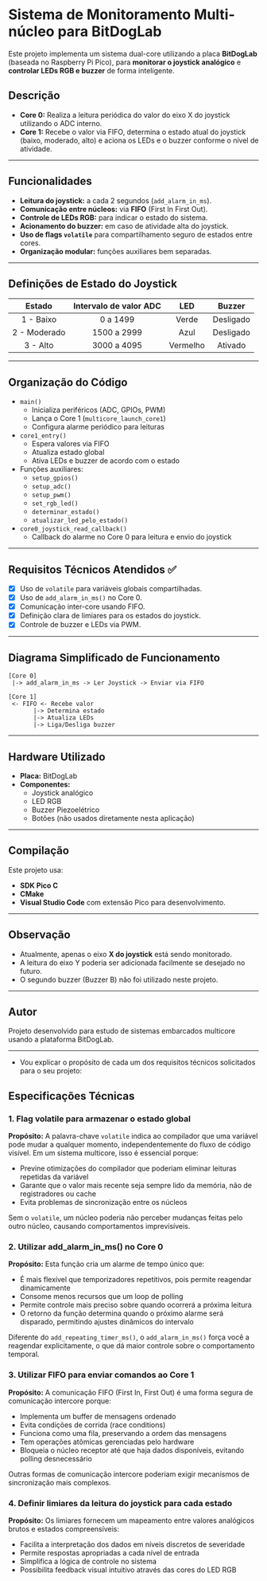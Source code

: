 # Sistema de Monitoramento Multi-núcleo para BitDogLab

Este projeto implementa um sistema dual-core utilizando a placa **BitDogLab** (baseada no Raspberry Pi Pico), para **monitorar o joystick analógico** e **controlar LEDs RGB e buzzer** de forma inteligente.

## Descrição

- **Core 0:** Realiza a leitura periódica do valor do eixo X do joystick utilizando o ADC interno.  
- **Core 1:** Recebe o valor via FIFO, determina o estado atual do joystick (baixo, moderado, alto) e aciona os LEDs e o buzzer conforme o nível de atividade.

---

## Funcionalidades

- **Leitura do joystick:** a cada 2 segundos (`add_alarm_in_ms`).
- **Comunicação entre núcleos:** via **FIFO** (First In First Out).
- **Controle de LEDs RGB:** para indicar o estado do sistema.
- **Acionamento do buzzer:** em caso de atividade alta do joystick.
- **Uso de flags `volatile`** para compartilhamento seguro de estados entre cores.
- **Organização modular:** funções auxiliares bem separadas.

---

## Definições de Estado do Joystick

| Estado | Intervalo de valor ADC | LED           | Buzzer  |
|:------:|:----------------------:|:-------------:|:-------:|
| 1 - Baixo    | 0 a 1499                | Verde         | Desligado |
| 2 - Moderado | 1500 a 2999             | Azul          | Desligado |
| 3 - Alto     | 3000 a 4095             | Vermelho      | Ativado   |

---

## Organização do Código

- `main()`
  - Inicializa periféricos (ADC, GPIOs, PWM)
  - Lança o Core 1 (`multicore_launch_core1`)
  - Configura alarme periódico para leituras
- `core1_entry()`
  - Espera valores via FIFO
  - Atualiza estado global
  - Ativa LEDs e buzzer de acordo com o estado
- Funções auxiliares:
  - `setup_gpios()`
  - `setup_adc()`
  - `setup_pwm()`
  - `set_rgb_led()`
  - `determinar_estado()`
  - `atualizar_led_pelo_estado()`
- `core0_joystick_read_callback()`
  - Callback do alarme no Core 0 para leitura e envio do joystick

---

## Requisitos Técnicos Atendidos ✅

- [x] Uso de `volatile` para variáveis globais compartilhadas.
- [x] Uso de `add_alarm_in_ms()` no Core 0.
- [x] Comunicação inter-core usando FIFO.
- [x] Definição clara de limiares para os estados do joystick.
- [x] Controle de buzzer e LEDs via PWM.

---

## Diagrama Simplificado de Funcionamento

```plaintext
[Core 0]
 |-> add_alarm_in_ms -> Ler Joystick -> Enviar via FIFO
                          
[Core 1]
 <- FIFO <- Recebe valor
       |-> Determina estado
       |-> Atualiza LEDs
       |-> Liga/Desliga buzzer
```

---

## Hardware Utilizado

- **Placa:** BitDogLab
- **Componentes:**
  - Joystick analógico
  - LED RGB
  - Buzzer Piezoelétrico
  - Botões (não usados diretamente nesta aplicação)

---

## Compilação

Este projeto usa:
- **SDK Pico C**
- **CMake**
- **Visual Studio Code** com extensão Pico para desenvolvimento.

---

## Observação

- Atualmente, apenas o eixo **X do joystick** está sendo monitorado.
- A leitura do eixo Y poderia ser adicionada facilmente se desejado no futuro.
- O segundo buzzer (Buzzer B) não foi utilizado neste projeto.

---

## Autor

Projeto desenvolvido para estudo de sistemas embarcados multicore usando a plataforma BitDogLab.

---

- Vou explicar o propósito de cada um dos requisitos técnicos solicitados para o seu projeto:

## Especificações Técnicas

### 1. Flag volatile para armazenar o estado global

**Propósito:** A palavra-chave `volatile` indica ao compilador que uma variável pode mudar a qualquer momento, independentemente do fluxo de código visível. Em um sistema multicore, isso é essencial porque:

- Previne otimizações do compilador que poderiam eliminar leituras repetidas da variável
- Garante que o valor mais recente seja sempre lido da memória, não de registradores ou cache
- Evita problemas de sincronização entre os núcleos

Sem o `volatile`, um núcleo poderia não perceber mudanças feitas pelo outro núcleo, causando comportamentos imprevisíveis.

### 2. Utilizar add_alarm_in_ms() no Core 0

**Propósito:** Esta função cria um alarme de tempo único que:

- É mais flexível que temporizadores repetitivos, pois permite reagendar dinamicamente
- Consome menos recursos que um loop de polling
- Permite controle mais preciso sobre quando ocorrerá a próxima leitura
- O retorno da função determina quando o próximo alarme será disparado, permitindo ajustes dinâmicos do intervalo

Diferente do `add_repeating_timer_ms()`, o `add_alarm_in_ms()` força você a reagendar explicitamente, o que dá maior controle sobre o comportamento temporal.

### 3. Utilizar FIFO para enviar comandos ao Core 1

**Propósito:** A comunicação FIFO (First In, First Out) é uma forma segura de comunicação intercore porque:

- Implementa um buffer de mensagens ordenado
- Evita condições de corrida (race conditions)
- Funciona como uma fila, preservando a ordem das mensagens
- Tem operações atômicas gerenciadas pelo hardware
- Bloqueia o núcleo receptor até que haja dados disponíveis, evitando polling desnecessário

Outras formas de comunicação intercore poderiam exigir mecanismos de sincronização mais complexos.

### 4. Definir limiares da leitura do joystick para cada estado

**Propósito:** Os limiares fornecem um mapeamento entre valores analógicos brutos e estados compreensíveis:

- Facilita a interpretação dos dados em níveis discretos de severidade
- Permite respostas apropriadas a cada nível de entrada
- Simplifica a lógica de controle no sistema
- Possibilita feedback visual intuitivo através das cores do LED RGB
